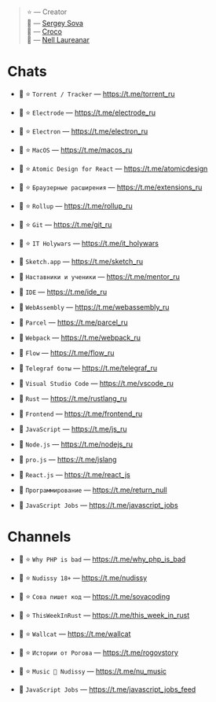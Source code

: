 > ⭐️ — Creator   
> 🦉 — [Sergey Sova](https://t.me/sergeysova)   
> 🐊 — [Croco](https://t.me/sergeycroco)   
> 🍒 — [Nell Laureanar](https://t.me/nell_laureanar)

# Сhats

- 🦉 ⭐️ `Torrent / Tracker` — https://t.me/torrent_ru
- 🦉 ⭐️ `Electrode` — https://t.me/electrode_ru
- 🦉 ⭐️ `Electron` — https://t.me/electron_ru
- 🦉 ⭐️ `MacOS` — https://t.me/macos_ru
- 🦉 ⭐️ `Atomic Design for React` — https://t.me/atomicdesign
- 🐊 ⭐️ `Браузерные расширения` — https://t.me/extensions_ru
- 🐊 ⭐️ `Rollup` — https://t.me/rollup_ru
- 🐊 ⭐️ `Git` — https://t.me/git_ru
- 🐊 ⭐️ `IT Holywars` — https://t.me/it_holywars

- 🦉 `Sketch.app` — https://t.me/sketch_ru
- 🦉 `Наставники и ученики` — https://t.me/mentor_ru
- 🦉 `IDE` — https://t.me/ide_ru
- 🦉 `WebAssembly` — https://t.me/webassembly_ru
- 🦉 `Parcel` — https://t.me/parcel_ru
- 🦉 `Webpack` — https://t.me/webpack_ru
- 🦉 `Flow` — https://t.me/flow_ru
- 🦉 `Telegraf боты` — https://t.me/telegraf_ru
- 🦉 `Visual Studio Code` — https://t.me/vscode_ru
- 🦉 `Rust` — https://t.me/rustlang_ru
- 🦉 `Frontend` — https://t.me/frontend_ru
- 🦉 `JavaScript` — https://t.me/js_ru
- 🦉 `Node.js` — https://t.me/nodejs_ru
- 🦉 `pro.js` — https://t.me/jslang
- 🦉 `React.js` — https://t.me/react_js
- 🦉 `Программирование` — https://t.me/return_null
- 🦉 `JavaScript Jobs` — https://t.me/javascript_jobs

# Channels

- 🦉 ⭐️ `Why PHP is bad` — https://t.me/why_php_is_bad
- 🦉 ⭐️ `Nudissy 18+` — https://t.me/nudissy
- 🦉 ⭐️ `Сова пишет код` — https://t.me/sovacoding
- 🦉 ⭐️ `ThisWeekInRust` — https://t.me/this_week_in_rust
- 🐊 ⭐️ `Wallcat` — https://t.me/wallcat
- 🐊 ⭐️ `Истории от Рогова` — https://t.me/rogovstory
- 🍒 ⭐️ `Music 🎵 Nudissy` — https://t.me/nu_music

- 🦉 `JavaScript Jobs` — https://t.me/javascript_jobs_feed
